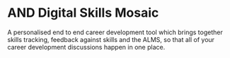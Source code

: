 # AND Digital Skills Mosaic

A personalised end to end career development tool which brings together
skills tracking, feedback against skills and the ALMS, so that all of
your career development discussions happen in one place.
